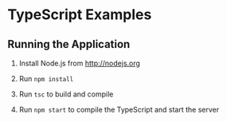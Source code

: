 # TypeScript Examples

## Running the Application

1. Install Node.js from http://nodejs.org

2. Run `npm install` 

3. Run `tsc` to build and compile

1. Run `npm start` to compile the TypeScript and start the server 
